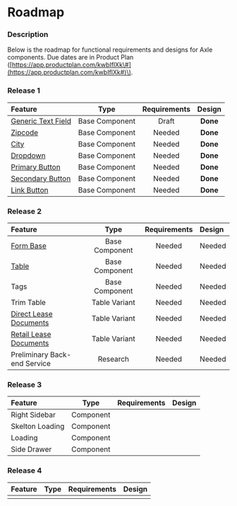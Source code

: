 # Roadmap

### Description

Below is the roadmap for functional requirements and designs for Axle components. Due dates are in Product Plan \([https://app.productplan.com/kwbIflXk\#](https://app.productplan.com/kwbIflXk#)\).

### Release 1

| Feature | Type | Requirements | Design |
| :--- | :---: | :---: | :---: |
| [Generic Text Field](input/text-field.md) | Base Component | Draft | **Done** |
| [Zipcode ](input/zipcode.md) | Base Component | Needed | **Done** |
| [City ](input/city.md) | Base Component | Needed | **Done** |
| [Dropdown](input/dropdown.md) | Base Component | Needed | **Done** |
| [Primary Button](components/button/primary-button.md) | Base Component | Needed | **Done** |
| [Secondary Button](components/button/secondary-button.md) | Base Component | Needed | **Done** |
| [Link Button](components/button/link-button.md) | Base Component | Needed | **Done** |

### Release 2

| Feature | Type | Requirements | Design |
| :--- | :---: | :---: | :--- |
| [Form Base](components/form/) | Base Component | Needed | Needed |
| [Table](components/task-tables/) | Base Component | Needed | Needed |
| Tags | Base Component | Needed | Needed |
| Trim Table | Table Variant | Needed | Needed |
| [Direct Lease Documents](components/task-tables/direct-lease-documents.md) | Table Variant | Needed | Needed |
| [Retail Lease Documents](components/task-tables/retail-lease-documents.md) | Table Variant | Needed | Needed |
| Preliminary Back-end Service | Research | Needed | Needed |

### Release 3

| Feature | Type | Requirements | Design |
| :--- | :---: | :---: | :--- |
| Right Sidebar | Component |  |  |
| Skelton Loading | Component |  |  |
| Loading | Component |  |  |
| Side Drawer | Component |  |  |

### Release 4

| Feature | Type | Requirements | Design |
| :--- | :---: | :---: | :---: |
|  |  |  |  |

